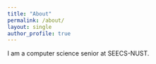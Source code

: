 ```yaml
---
title: "About"
permalink: /about/
layout: single
author_profile: true
---
```


I am a computer science senior at SEECS-NUST.